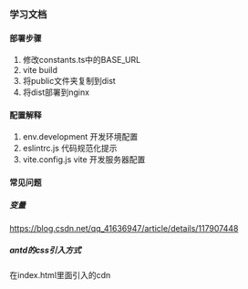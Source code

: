 ### 学习文档


#### 部署步骤

1. 修改constants.ts中的BASE_URL
2. vite build
3. 将public文件夹复制到dist
4. 将dist部署到nginx


#### 配置解释

1. env.development 开发环境配置
2. eslintrc.js 代码规范化提示
3. vite.config.js vite 开发服务器配置

#### 常见问题

##### 变量
https://blog.csdn.net/qq_41636947/article/details/117907448

##### antd的css引入方式
在index.html里面引入的cdn

